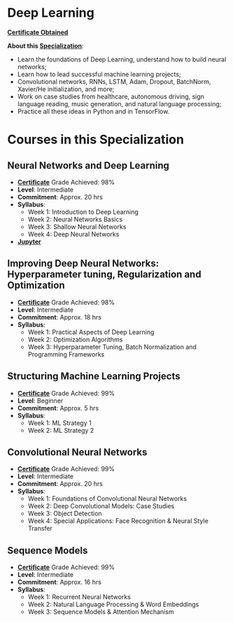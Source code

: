 # Deep Learning
**[Certificate Obtained](https://www.coursera.org/account/accomplishments/specialization/certificate/DFS25UMBCMVN)**

**About this [Specialization](https://www.coursera.org/specializations/deep-learning)**:
  - Learn the foundations of Deep Learning, understand how to build neural networks;
  - Learn how to lead successful machine learning projects;
  - Convolutional networks, RNNs, LSTM, Adam, Dropout, BatchNorm, Xavier/He initialization, and more;
  - Work on case studies from healthcare, autonomous driving, sign language reading, music generation, and natural language processing;
  - Practice all these ideas in Python and in TensorFlow.

# Courses in this Specialization

## Neural Networks and Deep Learning
  - **[Certificate](https://www.coursera.org/account/accomplishments/certificate/PPHVQ47VUE82)** Grade Achieved: 98%
  - **Level**: Intermediate
  - **Commitment**: Approx. 20 hrs
  - **Syllabus**:
    - Week 1: Introduction to Deep Learning
	- Week 2: Neural Networks Basics
	- Week 3: Shallow Neural Networks
	- Week 4: Deep Neural Networks
  - **[Jupyter](https://www.coursera.org/learn/neural-networks-deep-learning/ungradedLab/PBeOH/lab)**

## Improving Deep Neural Networks: Hyperparameter tuning, Regularization and Optimization
  - **[Certificate](https://www.coursera.org/account/accomplishments/certificate/BHS2SEBNBUFW)** Grade Achieved: 98%
  - **Level**: Intermediate
  - **Commitment**: Approx. 18 hrs
  - **Syllabus**:
    - Week 1: Practical Aspects of Deep Learning
	- Week 2: Optimization Algorithms
	- Week 3: Hyperparameter Tuning, Batch Normalization and Programming Frameworks

## Structuring Machine Learning Projects
  - **[Certificate](https://www.coursera.org/account/accomplishments/certificate/XEJJX4AU2SKZ)** Grade Achieved: 99%
  - **Level**: Beginner
  - **Commitment**: Approx. 5 hrs
  - **Syllabus**:
    - Week 1: ML Strategy 1
	- Week 2: ML Strategy 2

## Convolutional Neural Networks
  - **[Certificate](https://www.coursera.org/account/accomplishments/certificate/GX85QVRMC9WM)** Grade Achieved: 99%
  - **Level**: Intermediate
  - **Commitment**: Approx. 20 hrs
  - **Syllabus**:
    - Week 1: Foundations of Convolutional Neural Networks
	- Week 2: Deep Convolutional Models: Case Studies
	- Week 3: Object Detection
	- Week 4: Special Applications: Face Recognition & Neural Style Transfer

## Sequence Models
  - **[Certificate](https://www.coursera.org/account/accomplishments/certificate/S4DRQMJHFTYK)** Grade Achieved: 99%
  - **Level**: Intermediate
  - **Commitment**: Approx. 16 hrs
  - **Syllabus**:
    - Week 1: Recurrent Neural Networks
	- Week 2: Natural Language Processing & Word Embeddings
	- Week 3: Sequence Models & Attention Mechanism